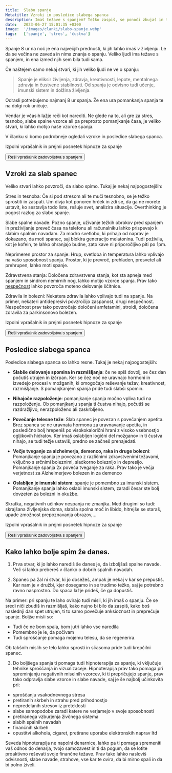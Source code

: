 ```yaml
---
title:  Slabo spanje
Metatitle: Vzroki in posledice slabega spanca
description: Imaš težave s spanjem? Težko zaspiš, se ponoči zbujaš in težko zaspiš nazaj? Ugotovi, kako slab spanec vpliva na tvoje zdravje, delo in razpoloženje. Preberi, kakšni sp pogosti vzroki za slab spanec in kaj lahko storiš že danes!
date:   2023-06-27 15:01:35 +0300
image:  '/images/clanki/slabo-spanje.webp'
tags:   ['spanje', 'stres', 'čustva']
---
```



Spanje 8 ur na noč je ena največjih prednosti, ki jih lahko imaš v življenju. Le da se večina ne zaveda in nima znanja o spanju. Veliko ljudi ima težave s spanjem, in ena izmed njih sem bila tudi sama.

Če naštejem samo nekaj stvari, ki jih veliko ljudi ne ve o spanju:

> Spanje je eliksir življenja, zdravja, kreativnosti, lepote, mentalnega zdravja in čustvene stabilnosti. Od spanja je odvisno tudi učenje, imunski sistem in dolžina življenja.

Odrasli potrebujemo najmanj 8 ur spanja. Že ena ura pomankanja spanja te na dolgi rok uničuje.

Vendar je včasih lažje reči kot narediti. Ne glede na to, ali gre za stres, tesnobo, slabe spalne vzorce ali pa preprosto pomanjkanje časa, je veliko stvari, ki lahko motijo naše vzorce spanja. 

V  članku si bomo podrobneje ogledali vzroke in posledice slabega spanca.


<div class="article_button"><p>Izpolni vprašalnik in prejmi posnetek hipnoze za spanje</p>
    <form class="form" action="https://preview.mailerlite.io/preview/14994/forms/77281459665110033" method="GET" target="_blank">
        <button class="button button--middle" type="submit">Reši vprašalnik zadovoljstva s spanjem<i class="ion ion-ios-paper-plane"></i></button>
    </form>
</div>


## Vzroki za slab spanec

Veliko stvari lahko povzroči, da slabo spimo. Tukaj je nekaj najpogostejših:

Stres in tesnoba: Če si pod stresom ali te muči tesnobno, se je težko sprostiti in zaspati. Um divja kot ponoren hrček in zdi se, da ga ne morete ustavit, ko sestavlja todo liste, rešuje svet, analizira situacije. Overthinking je pogost razlog za slabo spanje.

Slabe spalne navade: Pozno spanje, uživanje težkih obrokov pred spanjem in preživljanje preveč časa na telefonu ali računalniku lahko prispevajo k slabim spalnim navadam. Za modro svetlobo, ki prihaja od naprav je dokazano, da moti spanec, saj blokira generacijo melatonina. Tudi poživila, kot je kofein, te lahko ohranjajo budne, zato kave ni priporočljivo piti po 1pm. 


Neprimeren prostor za spanje: Hrup, svetloba in temperatura lahko vplivajo na vašo sposobnost spanja. Prostor, ki je prevroč, prehladen, presvetel ali prehrupen, lahko moti spanje.

Zdravstvena stanja: Določena zdravstvena stanja, kot sta apneja med spanjem in sindrom nemirnih nog, lahko motijo vzorce spanja. Prav tako [nespečnost](/nespecnost) lahko povzroča moteno delovanje ščitnice.

Zdravila in bolezni: Nekatera zdravila lahko vplivajo tudi na spanje. Na primer, nekateri antidepresivi povzročijo zaspanost, drugi nespečnost. Nespečnost prav tako povzročajo določeni amfetamini, stroidi, določena zdravila za parkinsonovo bolezen.

<div class="article_button"><p>Izpolni vprašalnik in prejmi posnetek hipnoze za spanje</p>
    <form class="form" action="https://preview.mailerlite.io/preview/14994/forms/77281459665110033" method="GET" target="_blank">
        <button class="button button--middle" type="submit">Reši vprašalnik zadovoljstva s spanjem<i class="ion ion-ios-paper-plane"></i></button>
    </form>
</div>

## Posledice slabega spanca

Posledice slabega spanca so lahko resne. Tukaj je nekaj najpogostejših:

- **Slabše delovanje spomina in razmišljanja**: če ne spiš dovolj, se čez dan počutiš utrujen in izčrpan. Ker se čez noč ne uravnajo hormoni in izvedejo procesi v možganih, ki omogočajo reševanje težav, kreativnost, razmišljanje. S pomanjkanjem spanja pride tudi slabši spomin.

- **Nihajoče razpoloženje**: pomanjkanje spanja močno vpliva tudi na razpoloženje. Ob pomanjkanju spanja ti čustva nihajo, počutiš se razdražljivo, nerazpoloženo ali zaskrbljeno.

- **Povečanje telesne teže**: Slab spanec je povezan s povečanjem apetita. Brez spanca se ne uravnata hormona za uravnavanje apetita, in posledično bolj hrepeniš po visokokalorični hrani z visoko vsebnostjo ogljikovih hidratov. Ker imaš oslabljen logični del možganov in ti čustva nihajo, se tudi težje ustaviš, predno se začneš prenajedati.

- **Večje tveganje za alzheimerja, demenco, raka in druge bolezni**: Pomanjkanje spanja je povezano z različnimi zdravstvenimi težavami, vključno s srčnimi boleznimi, sladkorno boleznijo in depresijo. Pomanjkanje spanja 2x poveča tveganje za raka. Prav tako je večja verjetnost za Alzheimerjevo bolezen in za demenco

- **Oslabljen je imunski sistem**: spanje je pomembno za imunski sistem. Pomanjkanje spanja lahko oslabi imunski sistem, zaradi česar ste bolj dovzeten za bolezni in okužbe.

Skratka, negativnih učinkov nespanja ne zmanjka. Med drugimi so tudi: skrajšana življenjska doma, slabša spolna moč in libido, hitrejše se staraš, upade zmožnost prepoznavanja obrazov,...

<div class="article_button"><p>Izpolni vprašalnik in prejmi posnetek hipnoze za spanje</p>
    <form class="form" action="https://preview.mailerlite.io/preview/14994/forms/77281459665110033" method="GET" target="_blank">
        <button class="button button--middle" type="submit">Reši vprašalnik zadovoljstva s spanjem<i class="ion ion-ios-paper-plane"></i></button>
    </form>
</div>

## Kako lahko bolje spim že danes.

1. Prva stvar, ki jo lahko narediš še danes je, da izboljšaš spalne navade. Več si lahko prebereš v članko o dobrih spalnih navadah.

2. Spanec pa žal ni stvar, ki jo dosežeš, ampak je nekaj v kar se prepustiš. Kar nam je v družbi, kjer dosegamo in se trudimo težko, saj je potrebno ravno nasprostno. Do spaca lažje prideš, če ga dopustiš.

Na primer: pri spanju te laho ovirajo tudi misli, ki jih imaš o spanju. Če se sredi niči zbudiš in razmišljaš, kako nujno bi bilo da zaspiš, kako boš naslednji dan spet utrujen, ti to samo povečuje anksioznost in preprečuje spanje.  Boljše misli so: 
- Tudi če ne bom spala, bom jutri lahko vse naredila
- Pomembno je le, da počivam
- Tudi sproščanje pomaga mojemu telesu, da se regenerira.

Ob takšnih mislih se telo lahko sprosti in sčasoma pride tudi krepčilni spanec.


3. Do boljšega spanja ti pomaga tudi hipnoterapija za spanje, ki vključuje tehnike sproščanja in vizualizaceje. Hipnoterapija prav tako pomaga pri spreminjanju negativnih miselnih vzorcev, ki ti prepričujejo spanje, prav tako odpravlja slabe vzorce in slabe navade, saj je še najbolj učinkovita pri:

- sproščanju vsakodnevnega stresa
- pretiranih skrbeh in strahu pred prihodnostjo
- nepredelanih stresov iz preteklosti
- slabe samopodobe zaradi katere ne verjamejo v svoje sposobnosti
- pretiranega vzburjenja živčnega sistema
- slabih spalnih navadah
- finančnih skrbeh
- opustitvi alkohola, cigaret, pretirane uporabe elektronskih naprav
Itd

Seveda hipnoterapija ne napolni denarnice, lahko pa ti pomaga spremeniti vaš odnos do denarja, tvojo samozavest in ti da pogum, da se lotite proaktivno reševati svoje finančne težave. Prav tako lahko nasloviš odvisnosti, slabe navade, strahove, vse kar te ovira, da bi mirno spali in da bi polno živeli.


